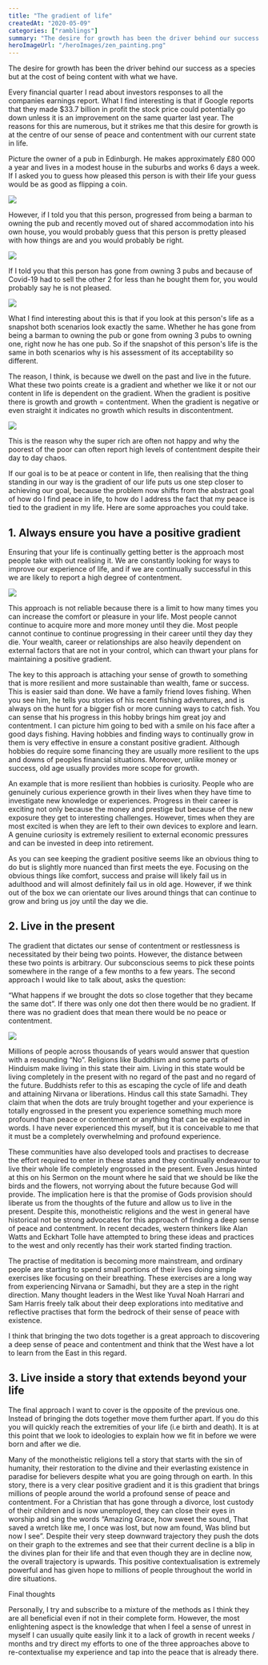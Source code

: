 ```yaml
---
title: "The gradient of life"
createdAt: "2020-05-09"
categories: ["ramblings"]
summary: "The desire for growth has been the driver behind our success as a species but at the cost of being content with what we have."
heroImageUrl: "/heroImages/zen_painting.png"
---
```


The desire for growth has been the driver behind our success as a species but at the cost of being content with what we have.

Every financial quarter I read about investors responses to all the companies earnings report. What I find interesting is that if Google reports that they made \$33.7 billion in profit the stock price could potentially go down unless it is an improvement on the same quarter last year. The reasons for this are numerous, but it strikes me that this desire for growth is at the centre of our sense of peace and contentment with our current state in life.

Picture the owner of a pub in Edinburgh. He makes approximately £80 000 a year and lives in a modest house in the suburbs and works 6 days a week. If I asked you to guess how pleased this person is with their life your guess would be as good as flipping a coin.

![](/blog_resources/gradient_of_life/Snapshot-happy-or-sad.png)

However, if I told you that this person, progressed from being a barman to owning the pub and recently moved out of shared accommodation into his own house, you would probably guess that this person is pretty pleased with how things are and you would probably be right.

![](/blog_resources/gradient_of_life/UpGraph.png)

If I told you that this person has gone from owning 3 pubs and because of Covid-19 had to sell the other 2 for less than he bought them for, you would probably say he is not pleased.

![](/blog_resources/gradient_of_life/DownGraph.png)

What I find interesting about this is that if you look at this person's life as a snapshot both scenarios look exactly the same. Whether he has gone from being a barman to owning the pub or gone from owning 3 pubs to owning one, right now he has one pub. So if the snapshot of this person's life is the same in both scenarios why is his assessment of its acceptability so different.

The reason, I think, is because we dwell on the past and live in the future. What these two points create is a gradient and whether we like it or not our content in life is dependent on the gradient. When the gradient is positive there is growth and growth = contentment. When the gradient is negative or even straight it indicates no growth which results in discontentment.

![](/blog_resources/gradient_of_life/SimpleGradient.png)

This is the reason why the super rich are often not happy and why the poorest of the poor can often report high levels of contentment despite their day to day chaos.

If our goal is to be at peace or content in life, then realising that the thing standing in our way is the gradient of our life puts us one step closer to achieving our goal, because the problem now shifts from the abstract goal of how do I find peace in life, to how do I address the fact that my peace is tied to the gradient in my life. Here are some approaches you could take.

## 1. Always ensure you have a positive gradient

Ensuring that your life is continually getting better is the approach most people take with out realising it. We are constantly looking for ways to improve our experience of life, and if we are continually successful in this we are likely to report a high degree of contentment.

![](/blog_resources/gradient_of_life/AlwaysUp.png)

This approach is not reliable because there is a limit to how many times you can increase the comfort or pleasure in your life. Most people cannot continue to acquire more and more money until they die. Most people cannot continue to continue progressing in their career until they day they die. Your wealth, career or relationships are also heavily dependent on external factors that are not in your control, which can thwart your plans for maintaining a positive gradient.

The key to this approach is attaching your sense of growth to something that is more resilient and more sustainable than wealth, fame or success. This is easier said than done. We have a family friend loves fishing. When you see him, he tells you stories of his recent fishing adventures, and is always on the hunt for a bigger fish or more cunning ways to catch fish. You can sense that his progress in this hobby brings him great joy and contentment. I can picture him going to bed with a smile on his face after a good days fishing. Having hobbies and finding ways to continually grow in them is very effective in ensure a constant positive gradient. Although hobbies do require some financing they are usually more resilient to the ups and downs of peoples financial situations. Moreover, unlike money or success, old age usually provides more scope for growth.

An example that is more resilient than hobbies is curiosity. People who are genuinely curious experience growth in their lives when they have time to investigate new knowledge or experiences. Progress in their career is exciting not only because the money and prestige but because of the new exposure they get to interesting challenges. However, times when they are most excited is when they are left to their own devices to explore and learn. A genuine curiosity is extremely resilient to external economic pressures and can be invested in deep into retirement.

As you can see keeping the gradient positive seems like an obvious thing to do but is slightly more nuanced than first meets the eye. Focusing on the obvious things like comfort, success and praise will likely fail us in adulthood and will almost definitely fail us in old age. However, if we think out of the box we can orientate our lives around things that can continue to grow and bring us joy until the day we die.

## 2. Live in the present

The gradient that dictates our sense of contentment or restlessness is necessitated by their being two points. However, the distance between these two points is arbitrary. Our subconscious seems to pick these points somewhere in the range of a few months to a few years. The second approach I would like to talk about, asks the question:

“What happens if we brought the dots so close together that they became the same dot”. If there was only one dot then there would be no gradient. If there was no gradient does that mean there would be no peace or contentment.

![](/blog_resources/gradient_of_life/TimelineAnimated-cropped-compressed.gif)

Millions of people across thousands of years would answer that question with a resounding “No”. Religions like Buddhism and some parts of Hinduism make living in this state their aim. Living in this state would be living completely in the present with no regard of the past and no regard of the future. Buddhists refer to this as escaping the cycle of life and death and attaining Nirvana or liberations. Hindus call this state Samadhi. They claim that when the dots are truly brought together and your experience is totally engrossed in the present you experience something much more profound than peace or contentment or anything that can be explained in words. I have never experienced this myself, but it is conceivable to me that it must be a completely overwhelming and profound experience.

These communities have also developed tools and practises to decrease the effort required to enter in these states and they continually endeavour to live their whole life completely engrossed in the present. Even Jesus hinted at this on his Sermon on the mount where he said that we should be like the birds and the flowers, not worrying about the future because God will provide. The implication here is that the promise of Gods provision should liberate us from the thoughts of the future and allow us to live in the present. Despite this, monotheistic religions and the west in general have historical not be strong advocates for this approach of finding a deep sense of peace and contentment. In recent decades, western thinkers like Alan Watts and Eckhart Tolle have attempted to bring these ideas and practices to the west and only recently has their work started finding traction.

The practise of meditation is becoming more mainstream, and ordinary people are starting to spend small portions of their lives doing simple exercises like focusing on their breathing. These exercises are a long way from experiencing Nirvana or Samadhi, but they are a step in the right direction. Many thought leaders in the West like Yuval Noah Harrari and Sam Harris freely talk about their deep explorations into meditative and reflective practises that form the bedrock of their sense of peace with existence.

I think that bringing the two dots together is a great approach to discovering a deep sense of peace and contentment and think that the West have a lot to learn from the East in this regard.

## 3. Live inside a story that extends beyond your life

The final approach I want to cover is the opposite of the previous one. Instead of bringing the dots together move them further apart. If you do this you will quickly reach the extremities of your life (i.e birth and death). It is at this point that we look to ideologies to explain how we fit in before we were born and after we die.

Many of the monotheistic religions tell a story that starts with the sin of humanity, their restoration to the divine and their everlasting existence in paradise for believers despite what you are going through on earth. In this story, there is a very clear positive gradient and it is this gradient that brings millions of people around the world a profound sense of peace and contentment. For a Christian that has gone through a divorce, lost custody of their children and is now unemployed, they can close their eyes in worship and sing the words “Amazing Grace, how sweet the sound, That saved a wretch like me, I once was lost, but now am found, Was blind but now I see”. Despite their very steep downward trajectory they push the dots on their graph to the extremes and see that their current decline is a blip in the divines plan for their life and that even though they are in decline now, the overall trajectory is upwards. This positive contextualisation is extremely powerful and has given hope to millions of people throughout the world in dire situations.

Final thoughts

Personally, I try and subscribe to a mixture of the methods as I think they are all beneficial even if not in their complete form. However, the most enlightening aspect is the knowledge that when I feel a sense of unrest in myself I can usually quite easily link it to a lack of growth in recent weeks / months and try direct my efforts to one of the three approaches above to re-contextualise my experience and tap into the peace that is already there.
